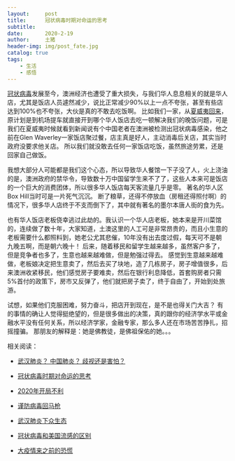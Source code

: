 ```yaml
---
layout:     post
title:      冠状病毒时期对命运的思考
subtitle:   
date:       2020-2-19
author:     土猪
header-img: img/post_fate.jpg
catalog: true
tags:
    - 生活
    - 感悟
---
```


[冠状病毒](http://livinginau.life/2020/02/03/%E6%AD%A6%E6%B1%89%E8%82%BA%E7%82%8E%E4%B8%8B%E4%BC%97%E7%94%9F%E6%80%81/)发展至今，澳洲经济也遭受了重大损失，与我们华人息息相关的就是华人店，尤其是饭店人员遽然减少，说比正常减少90%以上一点不夸张，甚至有些店达到100%也不夸张，大伙是真的不敢去吃饭啊。 比如我们一家，从[夏威夷回来](http://livinginau.life/2020/01/31/%E7%BE%8E%E5%9B%BD%E5%A4%8F%E5%A8%81%E5%A4%B7%E6%B8%B8%E8%AE%B0/)，原计划是到机场提车就直接开到哪个华人饭店去吃一顿解决我们的晚饭问题，可是我们在夏威夷时候就看到新闻说有个中国老者在澳洲被检测出冠状病毒感染，他之前在Glen Waverley一家饭店聚过餐，店主真是好人，主动消毒后关店，其实当时政府没要求他关店。 所以我们就没敢去任何一家饭店吃饭，虽然旅途劳累，还是回家自己做饭。



我想大部分人可能都是我们这个心态，所以导致华人餐馆一下子没了人，火上浇油的是，澳洲政府的禁华令，导致数十万中国留学生来不了了，这些人本来可是饭店的一个巨大的消费团体，所以很多华人饭店每天客流量几乎是零。 著名的华人区Box Hill当时可是一片死气沉沉。 断了粮草，还得不停放血（房租还得照付啊）的情况下，很多华人店终于不支而倒下了，其中就有著名的墨尔本唐人街的食为先。 




也有华人饭店老板侥幸逃过此劫的。我认识一个华人店老板，她本来是开川菜馆的，连续做了数十年，大家知道，土澳这里的人工可是非常昂贵的，而且小生意的老板需要什么都照料到，她老公尤其悲催，10年没有出去度过假，每天可不是朝九晚五啊，而是朝六晚十！ 后来，随着移民和留学生越来越多，虽然客户多了，但是竞争者也多了，生意也越来越难做，但是勉强过得去。 感觉到生意越来越难做，老板娘决定把生意卖了，然后去买了块地，造了几栋房子，房子增值很多，后来澳洲收紧移民，他们感觉房子要难卖，然后在银行利息降低，首套购房者只需5%首付的政策下，房市又反弹了，他们就把房子卖了，终于自由了，开始到处旅游。 



试想，如果他们克服困难，努力奋斗，把店开到现在，是不是也得关门大吉？ 有的事情的确让人觉得挺绝望的，但是很多做出的决策，真的跟你的经济学水平或金融水平没有任何关系，所以经济学家，金融专家，那么多人还在市场苦苦挣扎，招摇撞骗。 那朋友的解释是：她是佛教徒，是佛祖保佑的她。。。  



相关阅读：


- [武汉肺炎？ 中国肺炎？ 歧视还是害怕？](http://livinginau.life/2020/02/10/%E6%AD%A6%E6%B1%89%E8%82%BA%E7%82%8E_%E4%B8%AD%E5%9B%BD%E8%82%BA%E7%82%8E_%E6%AD%A7%E8%A7%86%E8%BF%98%E6%98%AF%E5%AE%B3%E6%80%95/)

- [冠状病毒时期对命运的思考](http://livinginau.life/2020/02/19/%E5%86%A0%E7%8A%B6%E7%97%85%E6%AF%92%E6%97%B6%E6%9C%9F%E5%AF%B9%E5%91%BD%E8%BF%90%E7%9A%84%E6%80%9D%E8%80%83/)

- [2020年开局不利](http://livinginau.life/2020/02/06/2020%E5%BC%80%E5%B1%80%E4%B8%8D%E5%88%A9/)

- [谨防病毒回马枪](http://livinginau.life/2020/02/23/%E8%B0%A8%E9%98%B2%E7%97%85%E6%AF%92%E5%9B%9E%E9%A9%AC%E6%9E%AA/)

- [武汉肺炎下众生态](http://livinginau.life/2020/02/03/%E6%AD%A6%E6%B1%89%E8%82%BA%E7%82%8E%E4%B8%8B%E4%BC%97%E7%94%9F%E6%80%81/)

- [冠状病毒和美国流感的区别](http://livinginau.life/2020/02/11/%E7%BE%8E%E5%9B%BD%E6%B5%81%E6%84%9F%E5%92%8C%E5%86%A0%E7%8A%B6%E7%97%85%E6%AF%92%E5%8C%BA%E5%88%AB/)

- [大疫情来之前的恐慌](http://livinginau.life/2020/03/05/%E5%A4%A7%E7%96%AB%E6%83%85%E6%9D%A5%E4%B9%8B%E5%89%8D%E7%9A%84%E6%81%90%E6%85%8C/)